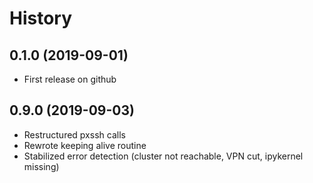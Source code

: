 # History

## 0.1.0 (2019-09-01)

* First release on github

## 0.9.0 (2019-09-03)

* Restructured pxssh calls
* Rewrote keeping alive routine
* Stabilized error detection (cluster not reachable, VPN cut, ipykernel missing)
